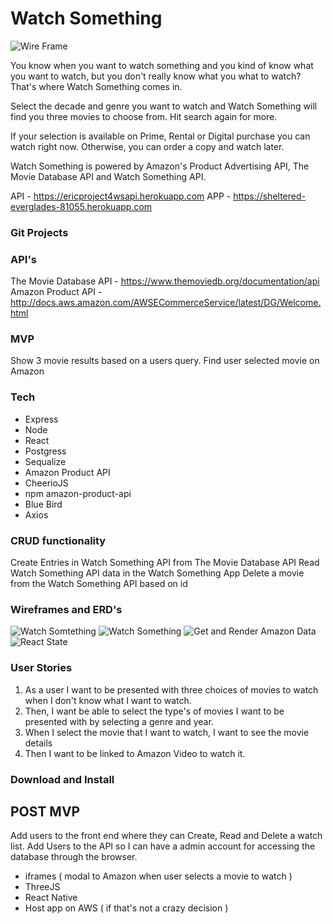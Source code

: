# Watch Something


![Wire Frame](https://i.imgur.com/nQ9b8rW.jpg)

You know when you want to watch something and you kind of know what you want to watch, but you don't really know what you what to watch?
That's where Watch Something comes in.

Select the decade and genre you want to watch and Watch Something will find you three movies to choose from. Hit search again for more.

If your selection is available on Prime, Rental or Digital purchase you can watch right now. Otherwise, you can order a copy and watch later.

Watch Something is powered by Amazon's Product Advertising API, The Movie Database API and Watch Something API.

API - https://ericproject4wsapi.herokuapp.com
APP - https://sheltered-everglades-81055.herokuapp.com


### Git Projects

### API's
The Movie Database API - https://www.themoviedb.org/documentation/api
Amazon Product API - http://docs.aws.amazon.com/AWSECommerceService/latest/DG/Welcome.html
### MVP 
Show 3 movie results based on a users query.
Find user selected movie on Amazon

### Tech
* Express
* Node
* React
* Postgress 
* Sequalize
* Amazon Product API 
* CheerioJS
* npm amazon-product-api 
* Blue Bird
* Axios
 
### CRUD functionality
Create Entries in Watch Something API from The Movie Database API
Read Watch Something API data in the Watch Something App
Delete a movie from the Watch Something API based on id
### Wireframes and ERD's

![Watch Somtething](https://i.imgur.com/wujRn0d.jpg)
![Watch Something](https://i.imgur.com/RGh5tIP.jpg)
![Get and Render Amazon Data](https://i.imgur.com/eda4vbw.jpg)
![React State](https://i.imgur.com/IZAYKP5.jpg)
### User Stories
1. As a user I want to be presented with three choices of movies to watch when I don't know what I want to watch.
2. Then, I want be able to select the type's of movies I want to be presented with by selecting a genre and year. 
3. When I select the movie that I want to watch, I want to see the movie details 
4. Then I want to be linked to Amazon Video to watch it.

### Download and Install


## POST MVP
Add users to the front end where they can Create, Read and Delete a watch list.
Add Users to the API so I can have a admin account for accessing the database through the browser.
* iframes ( modal to Amazon when user selects a movie to watch )
* ThreeJS
* React Native 
* Host app on AWS ( if that's not a crazy decision )





